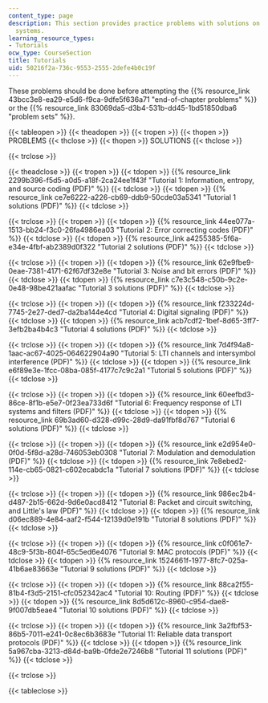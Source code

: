 ```yaml
---
content_type: page
description: This section provides practice problems with solutions on digital communications
  systems.
learning_resource_types:
- Tutorials
ocw_type: CourseSection
title: Tutorials
uid: 50216f2a-736c-9553-2555-2defe4b0c19f
---
```


These problems should be done before attempting the {{% resource_link 43bcc3e8-ea29-e5d6-f9ca-9dfe5f636a71 "end-of-chapter problems" %}} or the {{% resource_link 83069da5-d3b4-531b-dd45-1bd51850dba6 "problem sets" %}}.

{{< tableopen >}}
{{< theadopen >}}
{{< tropen >}}
{{< thopen >}}
PROBLEMS
{{< thclose >}}
{{< thopen >}}
SOLUTIONS
{{< thclose >}}

{{< trclose >}}

{{< theadclose >}}
{{< tropen >}}
{{< tdopen >}}
{{% resource_link 2299b396-f5d5-a0d5-a18f-2ca24ee1f43f "Tutorial 1: Information, entropy, and source coding (PDF)" %}}
{{< tdclose >}}
{{< tdopen >}}
{{% resource_link ce7e6222-a226-cb69-ddb9-50cde03a5341 "Tutorial 1 solutions (PDF)" %}}
{{< tdclose >}}

{{< trclose >}}
{{< tropen >}}
{{< tdopen >}}
{{% resource_link 44ee077a-1513-bb24-f3c0-26fa4986ea03 "Tutorial 2: Error correcting codes (PDF)" %}}
{{< tdclose >}}
{{< tdopen >}}
{{% resource_link a4255385-5f6a-e34e-4fbf-ab2389d0f322 "Tutorial 2 solutions (PDF)" %}}
{{< tdclose >}}

{{< trclose >}}
{{< tropen >}}
{{< tdopen >}}
{{% resource_link 62e9fbe9-0eae-7381-4171-62f67df32e8e "Tutorial 3: Noise and bit errors (PDF)" %}}
{{< tdclose >}}
{{< tdopen >}}
{{% resource_link c7e3c548-c50b-9c2e-0e48-98be421aafac "Tutorial 3 solutions (PDF)" %}}
{{< tdclose >}}

{{< trclose >}}
{{< tropen >}}
{{< tdopen >}}
{{% resource_link f233224d-7745-2e27-ded7-da2ba144e4cd "Tutorial 4: Digital signaling (PDF)" %}}
{{< tdclose >}}
{{< tdopen >}}
{{% resource_link acb7cdf2-1bef-8d65-3ff7-3efb2ba4b4c3 "Tutorial 4 solutions (PDF)" %}}
{{< tdclose >}}

{{< trclose >}}
{{< tropen >}}
{{< tdopen >}}
{{% resource_link 7d4f94a8-1aac-ac67-4025-064622904a90 "Tutorial 5: LTI channels and intersymbol interference (PDF)" %}}
{{< tdclose >}}
{{< tdopen >}}
{{% resource_link e6f89e3e-1fcc-08ba-085f-4177c7c9c2a1 "Tutorial 5 solutions (PDF)" %}}
{{< tdclose >}}

{{< trclose >}}
{{< tropen >}}
{{< tdopen >}}
{{% resource_link 60eefbd3-86ce-8f1b-e5e7-0f23ea733d6f "Tutorial 6: Frequency response of LTI systems and filters (PDF)" %}}
{{< tdclose >}}
{{< tdopen >}}
{{% resource_link 69b3ad60-d328-d99c-28d9-da91fbf8d767 "Tutorial 6 solutions (PDF)" %}}
{{< tdclose >}}

{{< trclose >}}
{{< tropen >}}
{{< tdopen >}}
{{% resource_link e2d954e0-0f0d-5f8d-a28d-746053eb0308 "Tutorial 7: Modulation and demodulation (PDF)" %}}
{{< tdclose >}}
{{< tdopen >}}
{{% resource_link 7e8ebed2-114e-cb65-0821-c602ecabdc1a "Tutorial 7 solutions (PDF)" %}}
{{< tdclose >}}

{{< trclose >}}
{{< tropen >}}
{{< tdopen >}}
{{% resource_link 986ec2b4-d487-2b15-662d-9d6e0acd8412 "Tutorial 8: Packet and circuit switching, and Little's law (PDF)" %}}
{{< tdclose >}}
{{< tdopen >}}
{{% resource_link d06ec889-4e84-aaf2-f544-12139d0e191b "Tutorial 8 solutions (PDF)" %}}
{{< tdclose >}}

{{< trclose >}}
{{< tropen >}}
{{< tdopen >}}
{{% resource_link c0f061e7-48c9-5f3b-804f-65c5ed6e4076 "Tutorial 9: MAC protocols (PDF)" %}}
{{< tdclose >}}
{{< tdopen >}}
{{% resource_link 1524661f-1977-8fc7-025a-41b6ae83663e "Tutorial 9 solutions (PDF)" %}}
{{< tdclose >}}

{{< trclose >}}
{{< tropen >}}
{{< tdopen >}}
{{% resource_link 88ca2f55-81b4-f3d5-2151-cfc052342ac4 "Tutorial 10: Routing (PDF)" %}}
{{< tdclose >}}
{{< tdopen >}}
{{% resource_link 8d5d612c-8960-c954-dae8-9f007db5eae4 "Tutorial 10 solutions (PDF)" %}}
{{< tdclose >}}

{{< trclose >}}
{{< tropen >}}
{{< tdopen >}}
{{% resource_link 3a2fbf53-86b5-7011-e241-0c8ec6b3683e "Tutorial 11: Reliable data transport protocols (PDF)" %}}
{{< tdclose >}}
{{< tdopen >}}
{{% resource_link 5a967cba-3213-d84d-ba9b-0fde2e7246b8 "Tutorial 11 solutions (PDF)" %}}
{{< tdclose >}}

{{< trclose >}}

{{< tableclose >}}